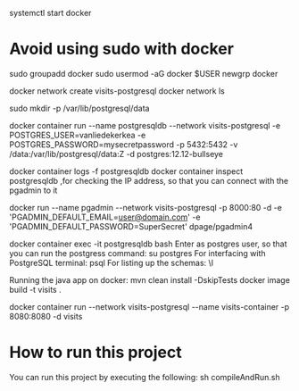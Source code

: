 systemctl start docker

# Avoid using sudo with docker
sudo groupadd docker
sudo usermod -aG docker $USER
newgrp docker

docker network create visits-postgresql
docker network ls

sudo mkdir -p /var/lib/postgresql/data

docker container run --name postgresqldb --network visits-postgresql -e POSTGRES_USER=vanliedekerkea -e POSTGRES_PASSWORD=mysecretpassword -p 5432:5432 -v /data:/var/lib/postgresql/data:Z -d postgres:12.12-bullseye

docker container logs -f postgresqldb
docker container inspect postgresqldb ,for checking the IP address, so that you can connect with the pgadmin to it

docker run --name pgadmin --network visits-postgresql -p 8000:80 -d -e 'PGADMIN_DEFAULT_EMAIL=user@domain.com' -e 'PGADMIN_DEFAULT_PASSWORD=SuperSecret' dpage/pgadmin4

docker container exec -it postgresqldb bash
Enter as postgres user, so that you can run the postgress command: su postgres
For interfacing with PostgreSQL terminal: psql
For listing up the schemas: \l

Running the java app on docker: 
mvn clean install -DskipTests
docker image build -t visits .

docker container run --network visits-postgresql --name visits-container -p 8080:8080 -d visits


# How to run this project
You can run this project by executing the following:
sh compileAndRun.sh





